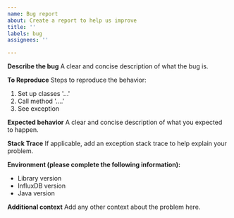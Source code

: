 ```yaml
---
name: Bug report
about: Create a report to help us improve
title: ''
labels: bug
assignees: ''

---
```


**Describe the bug**
A clear and concise description of what the bug is.

**To Reproduce**
Steps to reproduce the behavior:
1. Set up classes '...'
2. Call method '....'
3. See exception

**Expected behavior**
A clear and concise description of what you expected to happen.

**Stack Trace**
If applicable, add an exception stack trace to help explain your problem.

**Environment (please complete the following information):**
 - Library version
 - InfluxDB version
 - Java version

**Additional context**
Add any other context about the problem here.
